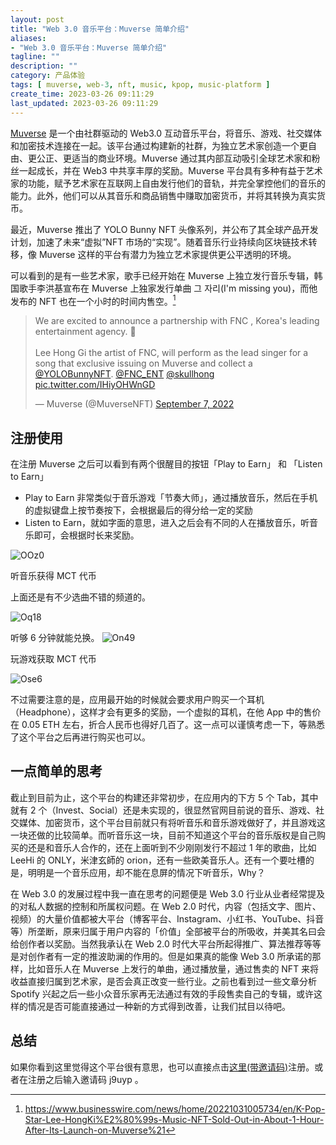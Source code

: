 ```yaml
---
layout: post
title: "Web 3.0 音乐平台：Muverse 简单介绍"
aliases:
- "Web 3.0 音乐平台：Muverse 简单介绍"
tagline: ""
description: ""
category: 产品体验
tags: [ muverse, web-3, nft, music, kpop, music-platform ]
create_time: 2023-03-26 09:11:29
last_updated: 2023-03-26 09:11:29
---
```


[Muverse](https://www.muverse.info/home) 是一个由社群驱动的 Web3.0 互动音乐平台，将音乐、游戏、社交媒体和加密技术连接在一起。该平台通过构建新的社群，为独立艺术家创造一个更自由、更公正、更适当的商业环境。Muverse 通过其内部互动吸引全球艺术家和粉丝一起成长，并在 Web3 中共享丰厚的奖励。Muverse 平台具有多种有益于艺术家的功能，赋予艺术家在互联网上自由发行他们的音轨，并完全掌控他们的音乐的能力。此外，他们可以从其音乐和商品销售中赚取加密货币，并将其转换为真实货币。

最近，Muverse 推出了 YOLO Bunny NFT 头像系列，并公布了其全球产品开发计划，加速了未来“虚拟”NFT 市场的“实现”。随着音乐行业持续向区块链技术转移，像 Muverse 这样的平台有潜力为独立艺术家提供更公平透明的环境。

可以看到的是有一些艺术家，歌手已经开始在 Muverse 上独立发行音乐专辑，韩国歌手李洪基宣布在 Muverse 上独家发行单曲 그 자리(I'm missing you)，而他发布的 NFT 也在一个小时的时间内售空。[^1]

[^1]: <https://www.businesswire.com/news/home/20221031005734/en/K-Pop-Star-Lee-HongKi%E2%80%99s-Music-NFT-Sold-Out-in-About-1-Hour-After-Its-Launch-on-Muverse%21>

<blockquote class="twitter-tweet"><p lang="en" dir="ltr">We are excited to announce a partnership with FNC , Korea&#39;s leading entertainment agency. 🥂<br><br>Lee Hong Gi the artist of FNC, will perform as the lead singer for a song that exclusive issuing on Muverse and collect a <a href="https://twitter.com/YOLOBunnyNFT?ref_src=twsrc%5Etfw">@YOLOBunnyNFT</a>. <a href="https://twitter.com/FNC_ENT?ref_src=twsrc%5Etfw">@FNC_ENT</a> <a href="https://twitter.com/skullhong?ref_src=twsrc%5Etfw">@skullhong</a> <a href="https://t.co/IHiyOHWnGD">pic.twitter.com/IHiyOHWnGD</a></p>&mdash; Muverse (@MuverseNFT) <a href="https://twitter.com/MuverseNFT/status/1567469595006492672?ref_src=twsrc%5Etfw">September 7, 2022</a></blockquote> <script async src="https://platform.twitter.com/widgets.js" charset="utf-8"></script>

## 注册使用

在注册 Muverse 之后可以看到有两个很醒目的按钮「Play to Earn」 和 「Listen to Earn」

- Play to Earn 非常类似于音乐游戏「节奏大师」，通过播放音乐，然后在手机的虚拟键盘上按节奏按下，会根据最后的得分给一定的奖励
- Listen to Earn，就如字面的意思，进入之后会有不同的人在播放音乐，听音乐即可，会根据时长来奖励。

![OOz0](https://photo.einverne.info/images/2023/03/26/OOz0.jpg)

听音乐获得 MCT 代币

上面还是有不少选曲不错的频道的。

![Oq18](https://photo.einverne.info/images/2023/03/26/Oq18.jpg)

听够 6 分钟就能兑换。
![On49](https://photo.einverne.info/images/2023/03/26/On49.jpg)

玩游戏获取 MCT 代币

![Ose6](https://photo.einverne.info/images/2023/03/26/Ose6.jpg)

不过需要注意的是，应用最开始的时候就会要求用户购买一个耳机（Headphone），这样才会有更多的奖励，一个虚拟的耳机，在他 App 中的售价在 0.05 ETH 左右，折合人民币也得好几百了。这一点可以谨慎考虑一下，等熟悉了这个平台之后再进行购买也可以。

## 一点简单的思考

截止到目前为止，这个平台的构建还非常初步，在应用内的下方 5 个 Tab，其中就有 2 个（Invest、Social）还是未实现的，很显然官网目前说的音乐、游戏、社交媒体、加密货币，这个平台目前就只有将听音乐和音乐游戏做好了，并且游戏这一块还做的比较简单。而听音乐这一块，目前不知道这个平台的音乐版权是自己购买的还是和音乐人合作的，还在上面听到不少刚刚发行不超过 1 年的歌曲，比如 LeeHi 的 ONLY，米津玄師的 orion，还有一些欧美音乐人。还有一个要吐槽的是，明明是一个音乐应用，却不能在息屏的情况下听音乐，Why？

在 Web 3.0 的发展过程中我一直在思考的问题便是 Web 3.0 行业从业者经常提及的对私人数据的控制和所属权问题。在 Web 2.0 时代，内容（包括文字、图片、视频）的大量价值都被大平台（博客平台、Instagram、小红书、YouTube、抖音等）所垄断，原来归属于用户内容的「价值」全部被平台的所吸收，并美其名曰会给创作者以奖励。当然我承认在 Web 2.0 时代大平台所起得推广、算法推荐等等是对创作者有一定的推波助澜的作用的。但是如果真的能像 Web 3.0 所承诺的那样，比如音乐人在 Muverse 上发行的单曲，通过播放量，通过售卖的 NFT 来将收益直接归属到艺术家，是否会真正改变一些行业。之前也看到过一些文章分析 Spotify 兴起之后一些小众音乐家再无法通过有效的手段售卖自己的专辑，或许这样的情况是否可能直接通过一种新的方式得到改善，让我们拭目以待吧。

## 总结

如果你看到这里觉得这个平台很有意思，也可以直接点击[这里(带邀请码)](https://www.muverse.info/invite?code=j9uyp)注册。或者在注册之后输入邀请码 j9uyp 。
